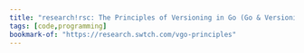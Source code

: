 ```yaml
---
title: "research!rsc: The Principles of Versioning in Go (Go & Versioning, Part 11)"
tags: [code,programming]
bookmark-of: "https://research.swtch.com/vgo-principles"
---
```

